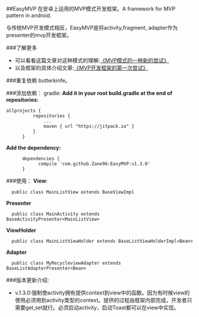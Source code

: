 ##EasyMVP
在安卓上运用的MVP模式开发框架。A framework for MVP pattern in android.

与传统MVP开发模式相反，EasyMVP是将activity,fragment, adapter作为presenter的mvp开发框架。

###了解更多
+ 可以看看这篇文章对这种模式的理解:[《MVP模式的一种新的尝试》](https://github.com/bboyfeiyu/android-tech-frontier/tree/master/androidweekly/%E4%B8%80%E7%A7%8D%E5%9C%A8android%E4%B8%AD%E5%AE%9E%E7%8E%B0MVP%E6%A8%A1%E5%BC%8F%E7%9A%84%E6%96%B0%E6%80%9D%E8%B7%AF)
+ 以及框架的具体介绍文章:[《MVP开发框架的第一次尝试》](http://zane96.github.io/2016/01/28/MVP%E5%BC%80%E5%8F%91%E6%A1%86%E6%9E%B6%E7%9A%84%E4%B8%80%E6%AC%A1%E5%B0%9D%E8%AF%95%E2%80%94%E2%80%94EasyMVP/)

###重复依赖
butterkinfe。
	
###添加依赖：
gradle:
**Add it in your root build.gradle at the end of repositories:**
```
allprojects {
		  repositories {
			  ...
			  maven { url "https://jitpack.io" }
		  }
	  }
```
**Add the dependency:**
```
	  dependencies {
	        compile 'com.github.Zane96:EasyMVP:v1.3.0'
	  }
```

###使用：
**View**:
```
  public class MainListView extends BaseViewImpl
```
**Presenter**
```
  public class MainActivity extends BaseActivityPresenter<MainListView>
```
**ViewHolder**
```
  public class MainListViewHolder extends BaseListViewHolderImpl<Bean>
```
**Adapter**
```
  public class MyRecycleviewAdapter extends BaseListAdapterPresenter<Bean>
```

###版本更新介绍:
+ v.1.3.0:强制使activity拥有提供context到view中的函数。因为有时候view的使用必须用到activity类型的context。提供的过程由框架内部完成，开发者只需要get,set就行。必须启动activity，启动Toast都可以在view中实现。
	

